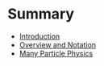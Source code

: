 # Summary

* [Introduction](README.md)
* [Overview and Notation](Prologue/overviewmd.md)
* [Many Particle Physics](chapter1.md)

